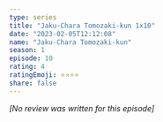 ```yaml
---
type: series
title: "Jaku-Chara Tomozaki-kun 1x10"
date: "2023-02-05T12:12:08"
name: "Jaku-Chara Tomozaki-kun"
season: 1
episode: 10
rating: 4
ratingEmoji: ⭐️⭐️⭐️⭐️
share: false
---
```


*[No review was written for this episode]*
